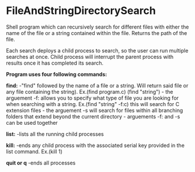 # FileAndStringDirectorySearch
Shell program which can recursively search for different files with either the name of the file or a string contained within the file. Returns the path of the file.

Each search deploys a child process to search, so the user can run multiple searches at once. 
Child process will interrupt the parent process with results once it has completed its search.

**Program uses four following commands:**

**find:**
    -"find" followed by the name of a file or a string. Will return said file or any file containing the string). Ex.(find program.c) (find "string")
    - the arguement -f: allows you to specify what type of file you are looking for when searching with a string. 
      Ex.(find "string" -f:c) this will search for C extension files
    - the arguement -s will search for files within all branching folders that extend beyond the current directory
    - arguements -f: and -s can be used together
    
**list:**
    -lists all the running child processes
    
**kill:**
    -ends any child process with the associated serial key provided in the list command. Ex.(kill 1)
    
**quit or q**
    -ends all processes 
    
